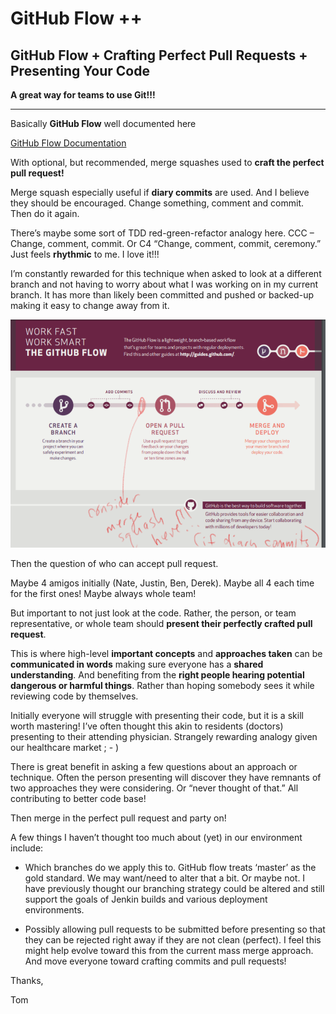 # GitHub Flow ++

## GitHub Flow + Crafting Perfect Pull Requests + Presenting Your Code

**A great way for teams to use Git!!!**

---
 
Basically **GitHub Flow** well documented here
 
[GitHub Flow Documentation](https://guides.github.com/introduction/flow/index.html)
 
With optional, but recommended, merge squashes used to **craft the perfect pull request!**
 
Merge squash especially useful if **diary commits** are used. And I believe they should be encouraged. Change something, comment and commit. Then do it again. 
 
There’s maybe some sort of TDD red-green-refactor analogy here. CCC – Change, comment, commit. Or C4 “Change, comment, commit, ceremony.” Just feels **rhythmic** to me. I love it!!!
 
I’m constantly rewarded for this technique when asked to look at a different branch and not having to worry about what I was working on in my current branch. It has more than likely been committed and pushed or backed-up making it easy to change away from it.
 
![Annotated GitHub Flow Picture](./github-flow-with-squash-me.png)
 
Then the question of who can accept pull request. 
 
Maybe 4 amigos initially (Nate, Justin, Ben, Derek). Maybe all 4 each time for the first ones! Maybe always whole team!
 
But important to not just look at the code. Rather, the person, or team representative, or whole team should **present their perfectly crafted pull request**.
 
This is where high-level **important concepts** and **approaches taken** can be **communicated in words** making sure everyone has a **shared understanding**. And benefiting from the **right people hearing potential dangerous or harmful things**. Rather than hoping somebody sees it while reviewing code by themselves.
 
Initially everyone will struggle with presenting their code, but it is a skill worth mastering! I’ve often thought this akin to residents (doctors) presenting to their attending physician. Strangely rewarding analogy given our healthcare market ; - )
 
There is great benefit in asking a few questions about an approach or technique. Often the person presenting will discover they have remnants of two approaches they were considering. Or “never thought of that.” All contributing to better code base!
 
Then merge in the perfect pull request and party on!
 
A few things I haven’t thought too much about (yet) in our environment include:
 
* Which branches do we apply this to. GitHub flow treats ‘master’ as the gold standard. We may want/need to alter that a bit. Or maybe not. I have previously thought our branching strategy could be altered and still support the goals of Jenkin builds and various deployment environments.
 
* Possibly allowing pull requests to be submitted before presenting so that they can be rejected right away if they are not clean (perfect). I feel this might help evolve toward this from the current mass merge approach. And move everyone toward crafting commits and pull requests!
 
Thanks,

Tom

